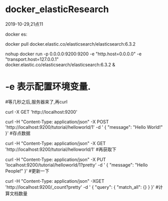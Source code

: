 # docker_elasticResearch





2019-10-29,21点11

docker es:

docker pull docker.elastic.co/elasticsearch/elasticsearch:6.3.2


nohup docker run -p 0.0.0.0:9200:9200 -e "http.host=0.0.0.0" -e "transport.host=127.0.0.1" docker.elastic.co/elasticsearch/elasticsearch:6.3.2  &



# -e 表示配置环境变量.
#等几秒之后,服务器来了,再curl


curl -X GET 'http://localhost:9200'

curl -H "Content-Type: application/json" -X POST 'http://localhost:9200/tutorial/helloworld/1' -d ' { "message": "Hello World!" }'   #存点数据

curl  -H "Content-Type: application/json" -X GET 'http://localhost:9200/tutorial/helloworld/1'   #再获取下

curl -H "Content-Type: application/json" -X PUT 'localhost:9200/tutorial/helloworld/1?pretty' -d ' 
{ "message": "Hello People!" }'   #更新一下

curl -H "Content-Type: application/json" -XGET 'http://localhost:9200/_count?pretty' -d ' { "query": { "match_all": {} } }'   #计算文档数量


